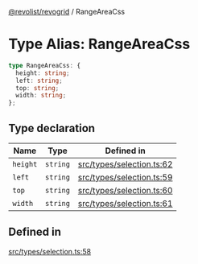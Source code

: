 [@revolist/revogrid](README.md) / RangeAreaCss

# Type Alias: RangeAreaCss

```ts
type RangeAreaCss: {
  height: string;
  left: string;
  top: string;
  width: string;
};
```

## Type declaration

| Name | Type | Defined in |
| ------ | ------ | ------ |
| `height` | `string` | [src/types/selection.ts:62](https://github.com/revolist/revogrid/blob/c9c4fc1791ac452c4c9470419263ce544ebb624f/src/types/selection.ts#L62) |
| `left` | `string` | [src/types/selection.ts:59](https://github.com/revolist/revogrid/blob/c9c4fc1791ac452c4c9470419263ce544ebb624f/src/types/selection.ts#L59) |
| `top` | `string` | [src/types/selection.ts:60](https://github.com/revolist/revogrid/blob/c9c4fc1791ac452c4c9470419263ce544ebb624f/src/types/selection.ts#L60) |
| `width` | `string` | [src/types/selection.ts:61](https://github.com/revolist/revogrid/blob/c9c4fc1791ac452c4c9470419263ce544ebb624f/src/types/selection.ts#L61) |

## Defined in

[src/types/selection.ts:58](https://github.com/revolist/revogrid/blob/c9c4fc1791ac452c4c9470419263ce544ebb624f/src/types/selection.ts#L58)
